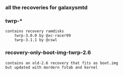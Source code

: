 ### all the recoveries for galaxysmtd

### twrp-* 
	contains recovery ramdisks  
		twrp-3.0.0 by @xc-racer99  
		twrp-3.1.1 by @cswl  

### recovery-only-boot-img-twrp-2.6  
	contains an old-2.6 recovery that fits as boot.img  
	but updated with mordern fstab and kernel  